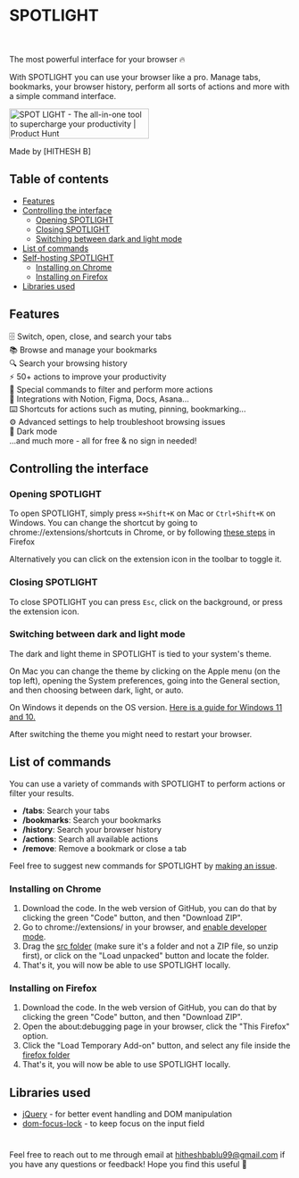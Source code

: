 # 	SPOTLIGHT


<br>
<br>
The most powerful interface for your browser 🔥

With SPOTLIGHT you can use your browser like a pro. Manage tabs, bookmarks, your browser history, perform all sorts of actions and more with a simple command interface.


<a href="https://www.producthunt.com/posts/SPOTLIGHT-3?utm_source=badge-top-post-badge&utm_medium=badge&utm_souce=badge-SPOTLIGHT-3" target="_blank"><img src="https://api.producthunt.com/widgets/embed-image/v1/top-post-badge.svg?post_id=326242&theme=light&period=daily" alt="SPOT LIGHT - The all-in-one tool to supercharge your productivity | Product Hunt" style="width: 250px; height: 54px;" width="250" height="54" /></a>


Made by [HITHESH B]

## Table of contents

- [Features](#features)
- [Controlling the interface](#controlling-the-interface)
	- [Opening SPOTLIGHT](#opening-SPOTLIGHT)
	- [Closing SPOTLIGHT](#closing-SPOTLIGHT)
	- [Switching between dark and light mode](#switching-between-dark-and-light-mode)
- [List of commands](#list-of-commands)
- [Self-hosting SPOTLIGHT](#self-hosting-SPOTLIGHT)
	- [Installing on Chrome](#installing-on-chrome)
	- [Installing on Firefox](#installing-on-firefox) 
- [Libraries used](#libraries-used)

## Features

🗄 Switch, open, close, and search your tabs<br> 📚 Browse and manage your bookmarks<br> 🔍 Search your browsing history<br> ⚡️ 50+ actions to improve your productivity<br> 🔮 Special commands to filter and perform more actions<br> 🧩 Integrations with Notion, Figma, Docs, Asana...<br> ⌨️ Shortcuts for actions such as muting, pinning, bookmarking...<br> ⚙️ Advanced settings to help troubleshoot browsing issues<br> 🌙 Dark mode<br> ...and much more - all for free & no sign in needed!

## Controlling the interface

### Opening SPOTLIGHT

To open SPOTLIGHT, simply press `⌘+Shift+K` on Mac or `Ctrl+Shift+K` on Windows. You can change the shortcut by going to chrome://extensions/shortcuts in Chrome, or by following [these steps](https://support.mozilla.org/en-US/kb/manage-extension-shortcuts-firefox) in Firefox

Alternatively you can click on the extension icon in the toolbar to toggle it.

### Closing SPOTLIGHT

To close SPOTLIGHT  you can press `Esc`, click on the background, or press the extension icon.

### Switching between dark and light mode

The dark and light theme in SPOTLIGHT is tied to your system's theme.

On Mac you can change the theme by clicking on the Apple menu (on the top left), opening the System preferences, going into the General section, and then choosing between dark, light, or auto.

On Windows it depends on the OS version. [Here is a guide for Windows 11 and 10.](https://support.microsoft.com/en-us/windows/change-desktop-background-and-colors-176702ca-8e24-393b-15f2-b15b38f69de6#ID0EBF=Windows_11)

After switching the theme you might need to restart your browser.

## List of commands

You can use a variety of commands with SPOTLIGHT to perform actions or filter your results.

- **/tabs**: Search your tabs
- **/bookmarks**: Search your bookmarks
- **/history**: Search your browser history
- **/actions**: Search all available actions
- **/remove**: Remove a bookmark or close a tab

Feel free to suggest new commands for SPOTLIGHT by [making an issue](https://github.com/alyssaxuu/SPOTLIGHT/issues/new).


### Installing on Chrome

1. Download the code. In the web version of GitHub, you can do that by clicking the green "Code" button, and then "Download ZIP".
2. Go to chrome://extensions/ in your browser, and [enable developer mode](https://developer.chrome.com/docs/extensions/mv2/faq/#:~:text=You%20can%20start%20by%20turning,a%20packaged%20extension%2C%20and%20more.).
3. Drag the [src folder](https:/) (make sure it's a folder and not a ZIP file, so unzip first), or click on the "Load unpacked" button and locate the folder.
4. That's it, you will now be able to use SPOTLIGHT locally.

### Installing on Firefox

1. Download the code. In the web version of GitHub, you can do that by clicking the green "Code" button, and then "Download ZIP".
2. Open the about:debugging page in your browser, click the "This Firefox" option.
3. Click the "Load Temporary Add-on" button, and select any file inside the [firefox folder](https://github.com/alyssaxuu/SPOTLIGHT/tree/master/firefox)
4. That's it, you will now be able to use SPOTLIGHT locally.

## Libraries used

- [jQuery](https://jquery.com/) - for better event handling and DOM manipulation
- [dom-focus-lock](https://github.com/theKashey/dom-focus-lock) - to keep focus on the input field

#

Feel free to reach out to me through email at hitheshbablu99@gmail.com if you have any questions or feedback! Hope you find this useful 💜
